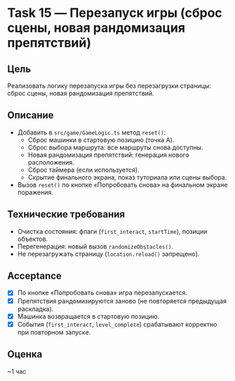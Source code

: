 # Task 15 — Перезапуск игры (сброс сцены, новая рандомизация препятствий)

## Цель
Реализовать логику перезапуска игры без перезагрузки страницы: сброс сцены, новая рандомизация препятствий.

## Описание
- Добавить в `src/game/GameLogic.ts` метод `reset()`:
  - Сброс машинки в стартовую позицию (точка A).
  - Сброс выбора маршрута: все маршруты снова доступны.
  - Новая рандомизация препятствий: генерация нового расположения.
  - Сброс таймера (если используется).
  - Скрытие финального экрана, показ туториала или сцены выбора.
- Вызов `reset()` по кнопке «Попробовать снова» на финальном экране поражения.

## Технические требования
- Очистка состояния: флаги (`first_interact`, `startTime`), позиции объектов.
- Перегенерация: новый вызов `randomizeObstacles()`.
- Не перезагружать страницу (`location.reload()` запрещено).

## Acceptance
- [x] По кнопке «Попробовать снова» игра перезапускается.
- [x] Препятствия рандомизируются заново (не повторяется предыдущая раскладка).
- [x] Машинка возвращается в стартовую позицию.
- [x] События (`first_interact`, `level_complete`) срабатывают корректно при повторном запуске.

## Оценка
~1 час



